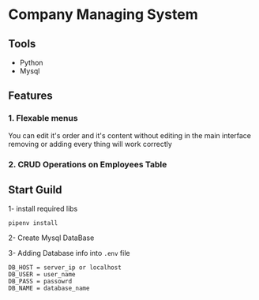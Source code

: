 # Company Managing System

## Tools 
- Python
- Mysql 

## Features 

### 1. Flexable menus 
You can edit it's order and it's content without editing in the main interface removing or adding every thing will work correctly 

### 2. CRUD Operations on Employees Table 


## Start Guild

1- install required libs 
```shell
pipenv install
``````

2- Create Mysql DataBase

3- Adding Database info into ```.env``` file
```
DB_HOST = server_ip or localhost
DB_USER = user_name 
DB_PASS = passowrd
DB_NAME = database_name
```
